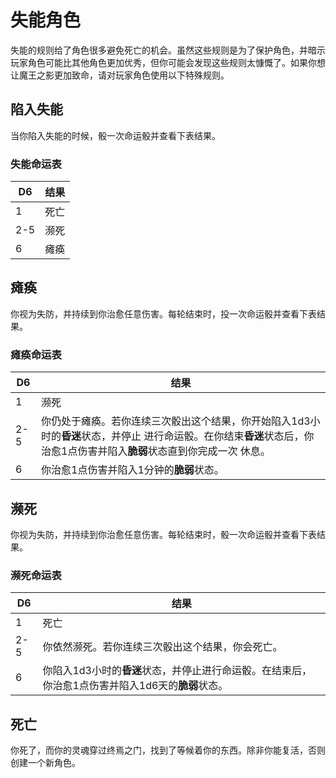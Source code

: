 # 失能角色

失能的规则给了角色很多避免死亡的机会。虽然这些规则是为了保护角色，并暗示玩家角色可能比其他角色更加优秀，但你可能会发现这些规则太慷慨了。如果你想让魔王之影更加致命，请对玩家角色使用以下特殊规则。

## 陷入失能

当你陷入失能的时候，骰一次命运骰并查看下表结果。

### 失能命运表

<table>
<thead>
<tr class="header">
<th><strong>D6</strong></th>
<th><strong>结果</strong></th>
</tr>
</thead>
<tbody>
<tr class="odd">
<td>1</td>
<td>死亡</td>
</tr>
<tr class="even">
<td>2-5</td>
<td>濒死</td>
</tr>
<tr class="odd">
<td>6</td>
<td>瘫痪</td>
</tr>
</tbody>
</table>

## 瘫痪

你视为失防，并持续到你治愈任意伤害。每轮结束时，投一次命运骰并查看下表结果。

### 瘫痪命运表

<table>
<thead>
<tr class="header">
<th><strong>D6</strong></th>
<th><strong>结果</strong></th>
</tr>
</thead>
<tbody>
<tr class="odd">
<td>1</td>
<td>濒死</td>
</tr>
<tr class="even">
<td>2-5</td>
<td>你仍处于瘫痪。若你连续三次骰出这个结果，你开始陷入1d3小时的<strong>昏迷</strong>状态，并停止
进行命运骰。在你结束<strong>昏迷</strong>状态后，你治愈1点伤害并陷入<strong>脆弱</strong>状态直到你完成一次
休息。</td>
</tr>
<tr class="odd">
<td>6</td>
<td>你治愈1点伤害并陷入1分钟的<strong>脆弱</strong>状态。</td>
</tr>
</tbody>
</table>

## 濒死

你视为失防，并持续到你治愈任意伤害。每轮结束时，骰一次命运骰并查看下表结果。

### 濒死命运表

<table>
<thead>
<tr class="header">
<th><strong>D6</strong></th>
<th><strong>结果</strong></th>
</tr>
</thead>
<tbody>
<tr class="odd">
<td>1</td>
<td>死亡</td>
</tr>
<tr class="even">
<td>2-5</td>
<td>你依然濒死。若你连续三次骰出这个结果，你会死亡。</td>
</tr>
<tr class="odd">
<td>6</td>
<td>你陷入1d3小时的<strong>昏迷</strong>状态，并停止进行命运骰。在结束后，你治愈1点伤害并陷入1d6天的<strong>脆弱</strong>状态。</td>
</tr>
</tbody>
</table>

## 死亡

你死了，而你的灵魂穿过终焉之门，找到了等候着你的东西。除非你能复活，否则创建一个新角色。
